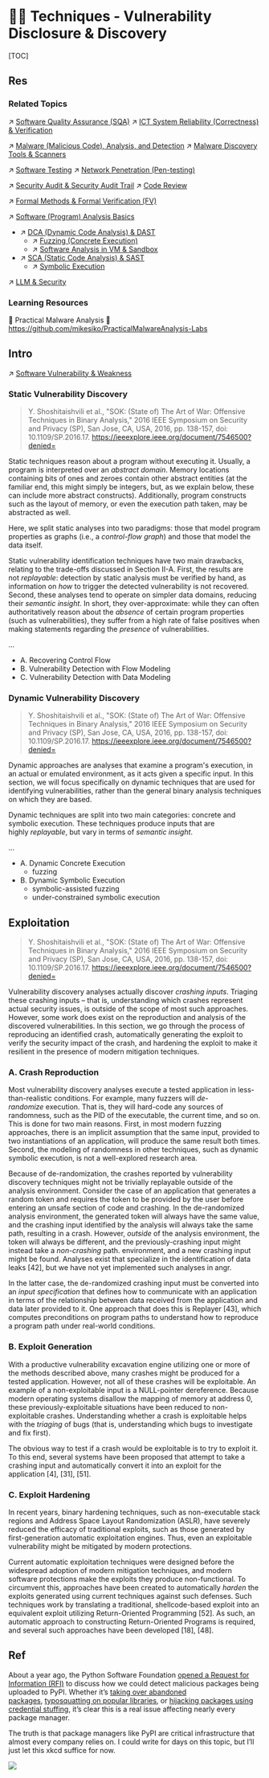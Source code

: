 # 🏴‍☠️ Techniques - Vulnerability Disclosure & Discovery

[TOC]



## Res
### Related Topics
↗ [Software Quality Assurance (SQA)](../../../../../Software%20Engineering/🎭%20Software%20Quality%20Assurance%20(SQA)/Software%20Quality%20Assurance%20(SQA).md)
↗ [ICT System Reliability (Correctness) & Verification](../../../../⛈️%20Risk%20Management/🦟%20Vulnerabilities/ICT%20System%20Reliability%20(Correctness)%20&%20Verification.md)

↗ [Malware (Malicious Code), Analysis, and Detection](../../🪆%20Software%20(Program)%20Analysis%20&%20Binary%20Engineering/Malware%20(Malicious%20Code),%20Analysis,%20and%20Detection/Malware%20(Malicious%20Code),%20Analysis,%20and%20Detection.md)
↗ [Malware Discovery Tools & Scanners](../../../../☠️%20Kill%20Chain%20&%20Security%20Tool%20Box/🔞%20Software%20Analysis%20Tools/Malware%20Discovery%20Tools%20&%20Scanners.md)

↗ [Software Testing](../../../../../Software%20Engineering/🎭%20Software%20Quality%20Assurance%20(SQA)/🧪%20Software%20Testing/Software%20Testing.md)
↗ [Network Penetration (Pen-testing)](../../../../Application%20Security/💉%20Web%20Security/Network%20Penetration%20(Pen-testing)/Network%20Penetration%20(Pen-testing).md)

↗ [Security Audit & Security Audit Trail](../../../../⛈️%20Risk%20Management/🐺%20Risk%20Countermeasures%20&%20Security%20Control/Security%20Audit%20&%20Security%20Audit%20Trail/Security%20Audit%20&%20Security%20Audit%20Trail.md)
↗ [Code Review](../../../../⛈️%20Risk%20Management/🐺%20Risk%20Countermeasures%20&%20Security%20Control/Security%20Audit%20&%20Security%20Audit%20Trail/Code%20Review.md)

↗ [Formal Methods & Formal Verification (FV)](../../🪆%20Software%20(Program)%20Analysis%20&%20Binary%20Engineering/📌%20Software%20(Program)%20Analysis%20Basics/🙇‍♂️%20Formal%20Methods%20&%20Formal%20Verification%20(FV)/Formal%20Methods%20&%20Formal%20Verification%20(FV).md)

↗ [Software (Program) Analysis Basics](../../🪆%20Software%20(Program)%20Analysis%20&%20Binary%20Engineering/📌%20Software%20(Program)%20Analysis%20Basics/Software%20(Program)%20Analysis%20Basics.md)
- ↗ [DCA (Dynamic Code Analysis) & DAST](../../🪆%20Software%20(Program)%20Analysis%20&%20Binary%20Engineering/📌%20Software%20(Program)%20Analysis%20Basics/👙%20DCA%20(Dynamic%20Code%20Analysis)%20&%20DAST/DCA%20(Dynamic%20Code%20Analysis)%20&%20DAST.md)
	- ↗ [Fuzzing (Concrete Execution)](../../🪆%20Software%20(Program)%20Analysis%20&%20Binary%20Engineering/📌%20Software%20(Program)%20Analysis%20Basics/👙%20DCA%20(Dynamic%20Code%20Analysis)%20&%20DAST/Fuzzing%20(Concrete%20Execution)/Fuzzing%20(Concrete%20Execution).md)
	- ↗ [Software Analysis in VM & Sandbox](../../🪆%20Software%20(Program)%20Analysis%20&%20Binary%20Engineering/📌%20Software%20(Program)%20Analysis%20Basics/👙%20DCA%20(Dynamic%20Code%20Analysis)%20&%20DAST/Software%20Analysis%20in%20VM%20&%20Sandbox/Software%20Analysis%20in%20VM%20&%20Sandbox.md)
- ↗ [SCA (Static Code Analysis) & SAST](../../🪆%20Software%20(Program)%20Analysis%20&%20Binary%20Engineering/📌%20Software%20(Program)%20Analysis%20Basics/👚%20SCA%20(Static%20Code%20Analysis)%20&%20SAST/SCA%20(Static%20Code%20Analysis)%20&%20SAST.md)
	- ↗ [Symbolic Execution](../../🪆%20Software%20(Program)%20Analysis%20&%20Binary%20Engineering/📌%20Software%20(Program)%20Analysis%20Basics/👚%20SCA%20(Static%20Code%20Analysis)%20&%20SAST/Symbolic%20Execution/Symbolic%20Execution.md)

↗ [LLM & Security](../../../../🤖%20AI%20x%20Security/LLM%20&%20Security/LLM%20&%20Security.md)


### Learning Resources
📖 Practical Malware Analysis
🧪 https://github.com/mikesiko/PracticalMalwareAnalysis-Labs



## Intro
↗ [Software Vulnerability & Weakness](../../🐒%20Software%20Vulnerability%20&%20Weakness/Software%20Vulnerability%20&%20Weakness.md)


### Static Vulnerability Discovery
> Y. Shoshitaishvili et al., "SOK: (State of) The Art of War: Offensive Techniques in Binary Analysis," 2016 IEEE Symposium on Security and Privacy (SP), San Jose, CA, USA, 2016, pp. 138-157, doi: 10.1109/SP.2016.17. https://ieeexplore.ieee.org/document/7546500?denied=

Static techniques reason about a program without executing it. Usually, a program is interpreted over an _abstract domain_. Memory locations containing bits of ones and zeroes contain other abstract entities (at the familiar end, this might simply be integers, but, as we explain below, these can include more abstract constructs). Additionally, program constructs such as the layout of memory, or even the execution path taken, may be abstracted as well.

Here, we split static analyses into two paradigms: those that model program properties as graphs (i.e., a _control-flow graph_) and those that model the data itself.

Static vulnerability identification techniques have two main drawbacks, relating to the trade-offs discussed in Section II-A. First, the results are not _replayable_: detection by static analysis must be verified by hand, as information on _how_ to trigger the detected vulnerability is not recovered. Second, these analyses tend to operate on simpler data domains, reducing their _semantic insight_. In short, they over-approximate: while they can often authoritatively reason about the _absence_ of certain program properties (such as vulnerabilities), they suffer from a high rate of false positives when making statements regarding the _presence_ of vulnerabilities.

...
- A. Recovering Control Flow
- B. Vulnerability Detection with Flow Modeling
- C. Vulnerability Detection with Data Modeling


### Dynamic Vulnerability Discovery
> Y. Shoshitaishvili et al., "SOK: (State of) The Art of War: Offensive Techniques in Binary Analysis," 2016 IEEE Symposium on Security and Privacy (SP), San Jose, CA, USA, 2016, pp. 138-157, doi: 10.1109/SP.2016.17. https://ieeexplore.ieee.org/document/7546500?denied=

Dynamic approaches are analyses that examine a program's execution, in an actual or emulated environment, as it acts given a specific input. In this section, we will focus specifically on dynamic techniques that are used for identifying vulnerabilities, rather than the general binary analysis techniques on which they are based.

Dynamic techniques are split into two main categories: concrete and symbolic execution. These techniques produce inputs that are highly _replayable_, but vary in terms of _semantic insight_.

...
- A. Dynamic Concrete Execution
	- fuzzing
- B. Dynamic Symbolic Execution
	- symbolic-assisted fuzzing
	- under-constrained symbolic execution



## Exploitation
> Y. Shoshitaishvili et al., "SOK: (State of) The Art of War: Offensive Techniques in Binary Analysis," 2016 IEEE Symposium on Security and Privacy (SP), San Jose, CA, USA, 2016, pp. 138-157, doi: 10.1109/SP.2016.17. https://ieeexplore.ieee.org/document/7546500?denied=

Vulnerability discovery analyses actually discover _crashing inputs_. Triaging these crashing inputs – that is, understanding which crashes represent actual security issues, is outside of the scope of most such approaches. However, some work does exist on the reproduction and analysis of the discovered vulnerabilities. In this section, we go through the process of reproducing an identified crash, automatically generating the exploit to verify the security impact of the crash, and hardening the exploit to make it resilient in the presence of modern mitigation techniques.


### A. Crash Reproduction
Most vulnerability discovery analyses execute a tested application in less-than-realistic conditions. For example, many fuzzers will _de-randomize_ execution. That is, they will hard-code any sources of randomness, such as the PID of the executable, the current time, and so on. This is done for two main reasons. First, in most modern fuzzing approaches, there is an implicit assumption that the same input, provided to two instantiations of an application, will produce the same result both times. Second, the modeling of randomness in other techniques, such as dynamic symbolic execution, is not a well-explored research area.

Because of de-randomization, the crashes reported by vulnerability discovery techniques might not be trivially replayable outside of the analysis environment. Consider the case of an application that generates a random token and requires the token to be provided by the user before entering an unsafe section of code and crashing. In the de-randomized analysis environment, the generated token will always have the same value, and the crashing input identified by the analysis will always take the same path, resulting in a crash. However, _outside_ of the analysis environment, the token will always be different, and the previously-crashing input might instead take a _non-crashing_ path.
environment, and a new crashing input might be found. Analyses exist that specialize in the identification of data leaks [42], but we have not yet implemented such analyses in angr.

In the latter case, the de-randomized crashing input must be converted into an _input specification_ that defines how to communicate with an application in terms of the relationship between data received from the application and data later provided to it. One approach that does this is Replayer [43], which computes preconditions on program paths to understand how to reproduce a program path under real-world conditions.


### B. Exploit Generation
With a productive vulnerability excavation engine utilizing one or more of the methods described above, many crashes might be produced for a tested application. However, not all of these crashes will be exploitable. An example of a non-exploitable input is a NULL-pointer dereference. Because modern operating systems disallow the mapping of memory at address 0, these previously-exploitable situations have been reduced to non-exploitable crashes. Understanding whether a crash is exploitable helps with the _triaging_ of bugs (that is, understanding which bugs to investigate and fix first).

The obvious way to test if a crash would be exploitable is to try to exploit it. To this end, several systems have been proposed that attempt to take a crashing input and automatically convert it into an exploit for the application [4], [31], [51].


### C. Exploit Hardening
In recent years, binary hardening techniques, such as non-executable stack regions and Address Space Layout Randomization (ASLR), have severely reduced the efficacy of traditional exploits, such as those generated by first-generation automatic exploitation engines. Thus, even an exploitable vulnerability might be mitigated by modern protections.

Current automatic exploitation techniques were designed before the widespread adoption of modern mitigation techniques, and modern software protections make the exploits they produce non-functional. To circumvent this, approaches have been created to automatically _harden_ the exploits generated using current techniques against such defenses. Such techniques work by translating a traditional, shellcode-based exploit into an equivalent exploit utilizing Return-Oriented Programming [52]. As such, an automatic approach to constructing Return-Oriented Programs is required, and several such approaches have been developed [18], [48].



## Ref
[从"新"开始学习恶意代码分析——静态分析]: https://www.anquanke.com/post/id/207594#h2-0

[👍 Hunting for Malicious Packages on PyPI]: https://jordan-wright.com/blog/post/2020-11-12-hunting-for-malicious-packages-on-pypi/
About a year ago, the Python Software Foundation [opened a Request for Information (RFI)](https://discuss.python.org/t/what-methods-should-we-implement-to-detect-malicious-content/2240) to discuss how we could detect malicious packages being uploaded to PyPI. Whether it’s [taking over abandoned packages](https://blog.npmjs.org/post/141577284765/kik-left-pad-and-npm), [typosquatting on popular libraries](https://github.com/dateutil/dateutil/issues/984), or [hijacking packages using credential stuffing](https://github.com/ChALkeR/notes/blob/master/Gathering-weak-npm-credentials.md), it’s clear this is a real issue affecting nearly every package manager. 

The truth is that package managers like PyPI are critical infrastructure that almost every company relies on. I could write for days on this topic, but I’ll just let this xkcd suffice for now.

![](../../../../../../../Assets/Pics/Pasted%20image%2020240915011047.png)

[👍 Finding malicious PyPI packages through static code analysis: Meet GuardDog]: https://securitylabs.datadoghq.com/articles/guarddog-identify-malicious-pypi-packages/
